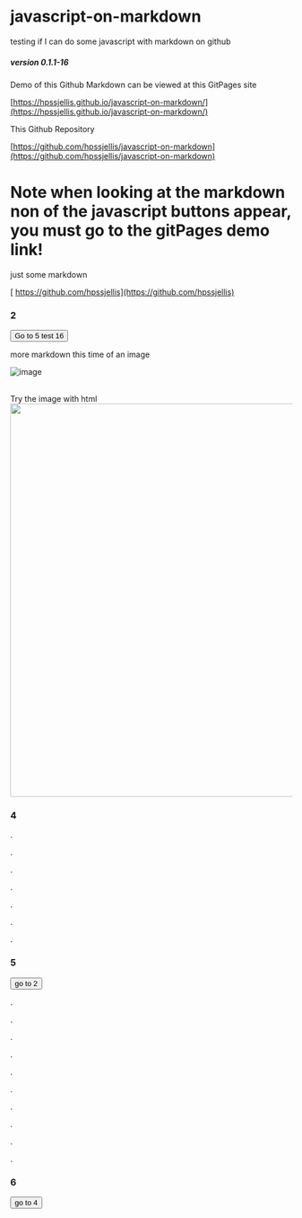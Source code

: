  


# javascript-on-markdown
testing if I can do some javascript with markdown on github

##### version 0.1.1-16

Demo of this Github Markdown can be viewed at this GitPages site

[https://hpssjellis.github.io/javascript-on-markdown/](https://hpssjellis.github.io/javascript-on-markdown/)


This Github Repository

[https://github.com/hpssjellis/javascript-on-markdown](https://github.com/hpssjellis/javascript-on-markdown)



# Note when looking at the markdown non of the javascript buttons appear, you must go to the gitPages demo link!




just some markdown

[
https://github.com/hpssjellis](https://github.com/hpssjellis)


### 2


<input type="button" value="Go to 5 test 16" onclick="{
  alert('wow'); 
  window.location.href='#5'; 
  alert(); 
}">





more markdown this time of an image

![image](https://user-images.githubusercontent.com/5605614/175780835-2b0d64a4-0ba8-4c90-9f05-fb4e89cd6980.png)

<br>
Try the image with html

<img src="https://user-images.githubusercontent.com/5605614/175780835-2b0d64a4-0ba8-4c90-9f05-fb4e89cd6980.png" width=700 />


### 4


.



.



.





.




.





.







.





### 5


<input type="button" value="go to 2" onclick="{
   window.location.href='#2';
}">

.


.


.



.


.


.



.


.


.


.

###  6

<input type="button" value="go to 4" onclick="{ window.location.href='#4';   }">


<br><br><br><br><br><br><br><br><br><br><br><br><br><br><br><br><br><br><br><br><br><br><br><br><br><br><br><br><br><br><br>




